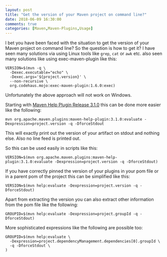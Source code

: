 ```yaml
---
layout: post
title: "Get the version of your Maven project on command line?"
date: 2018-06-09 16:30:00
comments: true
categories: [Maven,Maven-Plugins,Usage]
---
```

I bet you have been faced with the situation to get the version of your Maven
project on command line?  So the question is how to get it? 
I have seen many solutions via using Linux tools like `grep`, `cat` or `awk` etc.
also seen many solutions like using exec-maven-plugin like this:

```
VERSION=$(mvn -q \
  -Dexec.executable="echo" \
  -Dexec.args='${project.version}' \
  --non-recursive \
  org.codehaus.mojo:exec-maven-plugin:1.6.0:exec)
```
Unfortunately the above approach will not work on Windows.

Starting with [Maven Help Plugin Release 3.1.0][mph-3.1.0] this can be done
more easier like the following:
```
mvn org.apache.maven.plugins:maven-help-plugin:3.1.0:evaluate -Dexpression=project.version -q -DforceStdout
```
This will exactly print out the version of your artifact on stdout and nothing else. Also no line feed is 
printed out.

So this can be used easily in scripts like this:
```
VERSION=$(mvn org.apache.maven.plugins:maven-help-plugin:3.1.0:evaluate -Dexpression=project.version -q -DforceStdout)
```
If you have correctly pinned the version of your plugins in your pom file or in a parent pom of
the project this can be simplified like this:

```
VERSION=$(mvn help:evaluate -Dexpression=project.version -q -DforceStdout)
```

Apart from extracting the version you can also extract other information from the pom file 
like the following:

```
GROUPID=$(mvn help:evaluate -Dexpression=project.groupId -q -DforceStdout)
```

More sophisticated expressions like the following are possible too:
```
GROUPID=$(mvn help:evaluate \
  -Dexpression=project.dependencyManagement.dependencies[0].groupId \
  -q -DforceStdout \
)
```


[mph-3.1.0]: https://blog.soebes.de/blog/2018/06/09/apache-maven-help-plugin-version-3-dot-1-0-released/
